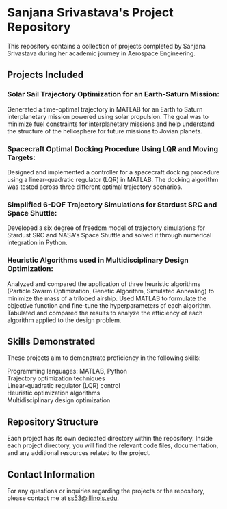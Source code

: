 # Sanjana Srivastava's Project Repository
This repository contains a collection of projects completed by Sanjana Srivastava during her academic journey in Aerospace Engineering.

## Projects Included
### Solar Sail Trajectory Optimization for an Earth-Saturn Mission:
Generated a time-optimal trajectory in MATLAB for an Earth to Saturn interplanetary mission powered using solar propulsion. The goal was to minimize fuel constraints for interplanetary missions and help understand the structure of the heliosphere for future missions to Jovian planets.
### Spacecraft Optimal Docking Procedure Using LQR and Moving Targets: 
Designed and implemented a controller for a spacecraft docking procedure using a linear-quadratic regulator (LQR) in MATLAB. The docking algorithm was tested across three different optimal trajectory scenarios.
### Simplified 6-DOF Trajectory Simulations for Stardust SRC and Space Shuttle: 
Developed a six degree of freedom model of trajectory simulations for Stardust SRC and NASA's Space Shuttle and solved it through numerical integration in Python.
### Heuristic Algorithms used in Multidisciplinary Design Optimization: 
Analyzed and compared the application of three heuristic algorithms (Particle Swarm Optimization, Genetic Algorithm, Simulated Annealing) to minimize the mass of a trilobed airship. Used MATLAB to formulate the objective function and fine-tune the hyperparameters of each algorithm. Tabulated and compared the results to analyze the efficiency of each algorithm applied to the design problem.

## Skills Demonstrated
These projects aim to demonstrate proficiency in the following skills:

Programming languages: MATLAB, Python  
Trajectory optimization techniques   
Linear-quadratic regulator (LQR) control  
Heuristic optimization algorithms  
Multidisciplinary design optimization  

## Repository Structure
Each project has its own dedicated directory within the repository. Inside each project directory, you will find the relevant code files, documentation, and any additional resources related to the project.

## Contact Information
For any questions or inquiries regarding the projects or the repository, please contact me at ss53@illinois.edu.
